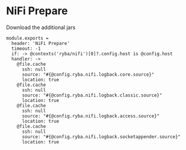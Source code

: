 
# NiFi Prepare

Download the additional jars

    module.exports =
      header: 'NiFi Prepare'
      timeout: -1
      if: -> @contexts('ryba/nifi')[0]?.config.host is @config.host
      handler: ->
        @file.cache
          ssh: null
          source: "#{@config.ryba.nifi.logback.core.source}"
          location: true
        @file.cache
          ssh: null
          source: "#{@config.ryba.nifi.logback.classic.source}"
          location: true
        @file.cache
          ssh: null
          source: "#{@config.ryba.nifi.logback.access.source}"
          location: true
        @file.cache
          ssh: null
          source: "#{@config.ryba.nifi.logback.socketappender.source}"
          location: true
